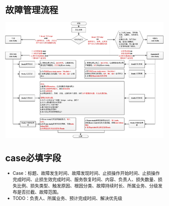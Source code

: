 # 故障管理流程
![](/images/caseprocess.jpg)

# case必填字段
- Case：标题、故障发生时间、故障发现时间、止损操作开始时间、止损操作完成时间、止损生效完成时间、服务恢复时间、内容、负责人、损失数量、损失比例、损失类型、触发原因、根因分类、故障持续时长、所属业务、分级发布是否拦截、故障范围。
- TODO：负责人、所属业务、预计完成时间、解决优先级
